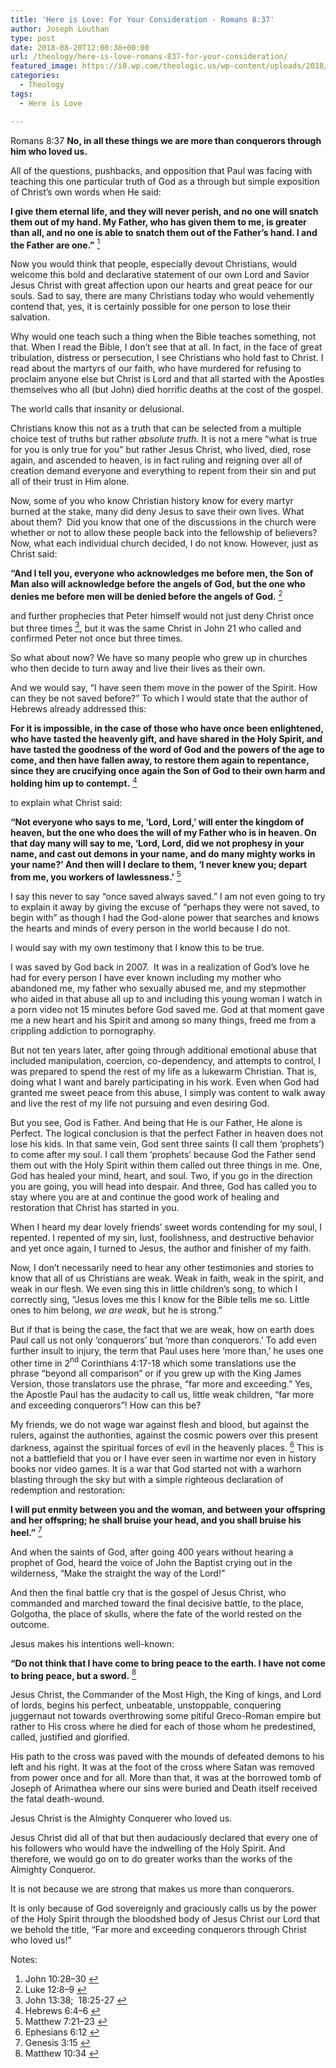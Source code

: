 ```yaml
---
title: 'Here is Love: For Your Consideration - Romans 8:37'
author: Joseph Louthan
type: post
date: 2018-08-20T12:00:38+00:00
url: /theology/here-is-love-romans-837-for-your-consideration/
featured_image: https://i0.wp.com/theologic.us/wp-content/uploads/2018/08/MV5BMTI2OTA1MTEzMV5BMl5BanBnXkFtZTcwMzg1NTIyMw@@._V1_SX1777_CR001777927_AL_.jpg?resize=825%2C510
categories:
  - Theology
tags:
  - Here is Love

---
```

<p class="p1">
  Romans 8:37<i> </i><b>No, in all these things we are more than conquerors through him who loved us.</b>
</p>

<p class="p1">
  All of the questions, pushbacks, and opposition that Paul was facing with teaching this one particular truth of God as a through but simple exposition of Christ’s own words when He said:
</p>

<p class="p1">
  <b>I give them eternal life, and they will never perish, and no one will snatch them out of my hand. </b><i> </i><b>My Father, who has given them to me, is greater than all, and no one is able to snatch them out of the Father’s hand. </b><i> </i><b>I and the Father are one.”</b> <a class="simple-footnote" title="John 10:28–30" id="return-note-3850-1" href="#note-3850-1"><sup>1</sup></a>
</p>

<p class="p1">
  Now you would think that people, especially devout Christians, would welcome this bold and declarative statement of our own Lord and Savior Jesus Christ with great affection upon our hearts and great peace for our souls. Sad to say, there are many Christians today who would vehemently contend that, yes, it is certainly possible for one person to lose their salvation.
</p>

<p class="p1">
  Why would one teach such a thing when the Bible teaches something, not that. When I read the Bible, I don’t see that at all. In fact, in the face of great tribulation, distress or persecution, I see Christians who hold fast to Christ. I read about the martyrs of our faith, who have murdered for refusing to proclaim anyone else but Christ is Lord and that all started with the Apostles themselves who all (but John) died horrific deaths at the cost of the gospel.
</p>

<p class="p1">
  The world calls that insanity or delusional.
</p>

<p class="p1">
  Christians know this not as a truth that can be selected from a multiple choice test of truths but rather <i>absolute truth.</i> It is not a mere “what is true for you is only true for you” but rather Jesus Christ, who lived, died, rose again, and ascended to heaven, is in fact ruling and reigning over all of creation demand everyone and everything to repent from their sin and put all of their trust in Him alone.
</p>

<p class="p1">
  Now, some of you who know Christian history know for every martyr burned at the stake, many did deny Jesus to save their own lives. What about them?<span class="Apple-converted-space">  </span>Did you know that one of the discussions in the church were whether or not to allow these people back into the fellowship of believers? Now, what each individual church decided, I do not know. However, just as Christ said:
</p>

<p class="p1">
  <b>“And I tell you, everyone who acknowledges me before men, the Son of Man also will acknowledge before the angels of God, </b><i> </i><b>but the one who denies me before men will be denied before the angels of God.</b> <a class="simple-footnote" title="Luke 12:8–9" id="return-note-3850-2" href="#note-3850-2"><sup>2</sup></a>
</p>

<p class="p1">
  and further prophecies that Peter himself would not just deny Christ once but three times <a class="simple-footnote" title="John 13:38;  18:25-27" id="return-note-3850-3" href="#note-3850-3"><sup>3</sup></a>, but it was the same Christ in John 21 who called and confirmed Peter not once but three times.
</p>

<p class="p1">
  So what about now? We have so many people who grew up in churches who then decide to turn away and live their lives as their own.
</p>

<p class="p1">
  And we would say, “I have seen them move in the power of the Spirit. How can they be not saved before?” To which I would state that the author of Hebrews already addressed this:
</p>

<p class="p1">
  <b>For it is impossible, in the case of those who have once been enlightened, who have tasted the heavenly gift, and have shared in the Holy Spirit, </b><i> </i><b>and have tasted the goodness of the word of God and the powers of the age to come, </b><i> </i><b>and then have fallen away, to restore them again to repentance, since they are crucifying once again the Son of God to their own harm and holding him up to contempt.</b> <a class="simple-footnote" title="Hebrews 6:4–6" id="return-note-3850-4" href="#note-3850-4"><sup>4</sup></a>
</p>

<p class="p1">
  to explain what Christ said:
</p>

<p class="p1">
  <b>“Not everyone who says to me, ‘Lord, Lord,’ will enter the kingdom of heaven, but the one who does the will of my Father who is in heaven. </b><i> </i><b>On that day many will say to me, ‘Lord, Lord, did we not prophesy in your name, and cast out demons in your name, and do many mighty works in your name?’ </b><i> </i><b>And then will I declare to them, ‘I never knew you; depart from me, you workers of lawlessness.’</b> <a class="simple-footnote" title="Matthew 7:21–23" id="return-note-3850-5" href="#note-3850-5"><sup>5</sup></a>
</p>

<p class="p1">
  I say this never to say “once saved always saved.” I am not even going to try to explain it away by giving the excuse of “perhaps they were not saved, to begin with” as though I had the God-alone power that searches and knows the hearts and minds of every person in the world because I do not.
</p>

<p class="p1">
  I would say with my own testimony that I know this to be true.
</p>

<p class="p1">
  I was saved by God back in 2007.<span class="Apple-converted-space">  </span>It was in a realization of God’s love he had for every person I have ever known including my mother who abandoned me, my father who sexually abused me, and my stepmother who aided in that abuse all up to and including this young woman I watch in a porn video not 15 minutes before God saved me. God at that moment gave me a new heart and his Spirit and among so many things, freed me from a crippling addiction to pornography.
</p>

<p class="p1">
  But not ten years later, after going through additional emotional abuse that included manipulation, coercion, co-dependency, and attempts to control, I was prepared to spend the rest of my life as a lukewarm Christian. That is, doing what I want and barely participating in his work. Even when God had granted me sweet peace from this abuse, I simply was content to walk away and live the rest of my life not pursuing and even desiring God.
</p>

<p class="p1">
  But you see, God is Father. And being that He is our Father, He alone is Perfect. The logical conclusion is that the perfect Father in heaven does not lose his kids. In that same vein, God sent three saints (I call them ‘prophets’) to come after my soul. I call them ‘prophets’ because God the Father send them out with the Holy Spirit within them called out three things in me. One, God has healed your mind, heart, and soul. Two, if you go in the direction you are going, you will head into despair. And three, God has called you to stay where you are at and continue the good work of healing and restoration that Christ has started in you.
</p>

<p class="p1">
  When I heard my dear lovely friends’ sweet words contending for my soul, I repented. I repented of my sin, lust, foolishness, and destructive behavior and yet once again, I turned to Jesus, the author and finisher of my faith.
</p>

<p class="p1">
  Now, I don’t necessarily need to hear any other testimonies and stories to know that all of us Christians are weak. Weak in faith, weak in the spirit, and weak in our flesh. We even sing this in little children’s song, to which I correctly sing, “Jesus loves me this I know for the Bible tells me so. Little ones to him belong, <i>we are weak</i>, but he is strong.”
</p>

<p class="p1">
  But if that is being the case, the fact that we are weak, how on earth does Paul call us not only ‘conquerors’ but &#8216;more than conquerors.’ To add even further insult to injury, the term that Paul uses here ‘more than,’ he uses one other time in 2<span class="s1"><sup>nd</sup></span> Corinthians 4:17-18 which some translations use the phrase “beyond all comparison” or if you grew up with the King James Version, those translators use the phrase, “far more and exceeding.” Yes, the Apostle Paul has the audacity to call us, little weak children, &#8220;far more and exceeding conquerors&#8221;! How can this be?
</p>

<p class="p1">
  My friends, we do not wage war against flesh and blood, but against the rulers, against the authorities, against the cosmic powers over this present darkness, against the spiritual forces of evil in the heavenly places. <a class="simple-footnote" title="Ephesians 6:12" id="return-note-3850-6" href="#note-3850-6"><sup>6</sup></a> This is not a battlefield that you or I have ever seen in wartime nor even in history books nor video games. It is a war that God started not with a warhorn blasting through the sky but with a simple righteous declaration of redemption and restoration:
</p>

<p class="p1">
  <b>I will put enmity between you and the woman, and between your offspring and her offspring; he shall bruise your head, and you shall bruise his heel.”</b> <a class="simple-footnote" title="Genesis 3:15" id="return-note-3850-7" href="#note-3850-7"><sup>7</sup></a>
</p>

<p class="p1">
  And when the saints of God, after going 400 years without hearing a prophet of God, heard the voice of John the Baptist crying out in the wilderness, “Make the straight the way of the Lord!”
</p>

<p class="p1">
  And then the final battle cry that is the gospel of Jesus Christ, who commanded and marched toward the final decisive battle, to the place, Golgotha, the place of skulls, where the fate of the world rested on the outcome.
</p>

<p class="p1">
  Jesus makes his intentions well-known:
</p>

<p class="p1">
  <b>“Do not think that I have come to bring peace to the earth. I have not come to bring peace, but a sword.</b> <a class="simple-footnote" title="Matthew 10:34" id="return-note-3850-8" href="#note-3850-8"><sup>8</sup></a>
</p>

<p class="p1">
  Jesus Christ, the Commander of the Most High, the King of kings, and Lord of lords, begins his perfect, unbeatable, unstoppable, conquering juggernaut not towards overthrowing some pitiful Greco-Roman empire but rather to His cross where he died for each of those whom he predestined, called, justified and glorified.
</p>

<p class="p1">
  His path to the cross was paved with the mounds of defeated demons to his left and his right. It was at the foot of the cross where Satan was removed from power once and for all. More than that, it was at the borrowed tomb of Joseph of Arimathea where our sins were buried and Death itself received the fatal death-wound.
</p>

<p class="p1">
  Jesus Christ is the Almighty Conquerer who loved us.
</p>

<p class="p1">
  Jesus Christ did all of that but then audaciously declared that every one of his followers who would have the indwelling of the Holy Spirit. And therefore, we would go on to do greater works than the works of the Almighty Conqueror.
</p>

<p class="p1">
  It is not because we are strong that makes us more than conquerors.
</p>

<p class="p1">
  It is only because of God sovereignly and graciously calls us by the power of the Holy Spirit through the bloodshed body of Jesus Christ our Lord that we behold the title, “Far more and exceeding conquerors through Christ who loved us!”
</p>

<div class="simple-footnotes">
  <p class="notes">
    Notes:
  </p>
  
  <ol>
    <li id="note-3850-1">
      John 10:28–30 <a href="#return-note-3850-1">&#8617;</a>
    </li>
    <li id="note-3850-2">
      Luke 12:8–9 <a href="#return-note-3850-2">&#8617;</a>
    </li>
    <li id="note-3850-3">
      John 13:38;<span class="Apple-converted-space">  </span>18:25-27 <a href="#return-note-3850-3">&#8617;</a>
    </li>
    <li id="note-3850-4">
      Hebrews 6:4–6 <a href="#return-note-3850-4">&#8617;</a>
    </li>
    <li id="note-3850-5">
      Matthew 7:21–23 <a href="#return-note-3850-5">&#8617;</a>
    </li>
    <li id="note-3850-6">
      Ephesians 6:12 <a href="#return-note-3850-6">&#8617;</a>
    </li>
    <li id="note-3850-7">
      Genesis 3:15 <a href="#return-note-3850-7">&#8617;</a>
    </li>
    <li id="note-3850-8">
      Matthew 10:34 <a href="#return-note-3850-8">&#8617;</a>
    </li>
  </ol>
</div>